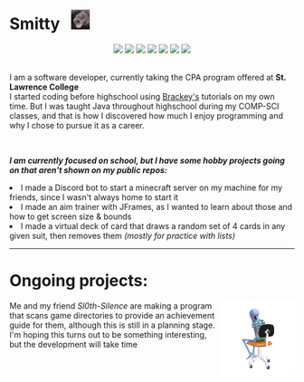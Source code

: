<div>
  <h1>Smitty &nbsp;&nbsp;<img src="./assets/fish.gif" height=35px></h1>
</div>

<!-- languages -->
<!-- Badge Credit: https://github.com/ziadOUA/m3-Markdown-Badges -->
<div align=center>
  <img src="https://ziadoua.github.io/m3-Markdown-Badges/badges/Java/java1.svg">
  <img src="https://ziadoua.github.io/m3-Markdown-Badges/badges/MySQL/mysql1.svg">
  <img src="https://ziadoua.github.io/m3-Markdown-Badges/badges/Javascript/javascript3.svg">
  <img src="https://ziadoua.github.io/m3-Markdown-Badges/badges/C++/c++1.svg">
  <img src="https://ziadoua.github.io/m3-Markdown-Badges/badges/CSharp/csharp1.svg">
  <img src="https://ziadoua.github.io/m3-Markdown-Badges/badges/HTML/html1.svg">
  <img src="https://ziadoua.github.io/m3-Markdown-Badges/badges/PHP/php1.svg">
</div>

<br />
<!-- other stuff -->

<p>
  I am a software developer, currently taking the CPA program offered at <b>St. Lawrence College</b> 
  <br />
  I started coding before highschool using <a href="https://www.youtube.com/channel/UCYbK_tjZ2OrIZFBvU6CCMiA">Brackey's</a> tutorials on my own time. 
  But I was taught Java throughout highschool during my COMP-SCI classes, and that is how I discovered how much I enjoy programming and why I chose to pursue it as a career. 
</p>

<br /> 

<p>
  <i><b>I am currently focused on school, but I have some hobby projects going on that aren't shown on my public repos: </b></i>
  <br />
    <li> I made a Discord bot to start a minecraft server on my machine for my friends, since I wasn't always home to start it </li>
    <li> I made an aim trainer with JFrames, as I wanted to learn about those and how to get screen size & bounds</li>
    <li> I made a virtual deck of card that draws a random set of 4 cards in any given suit, then removes them <i>(mostly for practice with lists)</i></li>
</p>

<hr />

<h1>Ongoing projects: </h1>
<div >
  <img src="./assets/skeleton.gif" height=130px width=130px align=right>
</div>

<p>
  Me and my friend <i>Sl0th-Silence</i> are making a program that scans game directories to provide an achievement guide for them, although this is still in a planning stage. I'm hoping this turns out to be something interesting, but the development will take time
</p>

<!--
**coolsmitty9000/coolsmitty9000** is a ✨ _special_ ✨ repository because its `README.md` (this file) appears on your GitHub profile.

Here are some ideas to get you started:

- 🔭 I’m currently working on ...
- 🌱 I’m currently learning ...
- 👯 I’m looking to collaborate on ...
- 🤔 I’m looking for help with ...
- 💬 Ask me about ...
- 📫 How to reach me: ...
- 😄 Pronouns: ...
- ⚡ Fun fact: ...
-->

